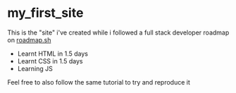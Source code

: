 # my_first_site
 
This is the "site" i've created while i followed a full stack developer roadmap on [roadmap.sh](https://roadmap.sh/full-stack)

- Learnt HTML in 1.5 days
- Learnt CSS in 1.5 days
- Learning JS

Feel free to also follow the same tutorial to try and reproduce it
